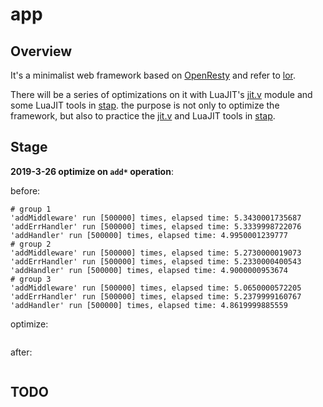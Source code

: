 # **app**

## **Overview**

It's a minimalist web framework based on [OpenResty](https://github.com/openresty/openresty) and refer to [lor](https://github.com/sumory/lor).

There will be a series of optimizations on it with LuaJIT's [jit.v](https://github.com/LuaJIT/LuaJIT/blob/master/src/jit/v.lua) module and some LuaJIT tools in [stap](https://github.com/openresty/stapxx#lj-vm-states). the purpose is not only to optimize the framework, but also to practice the [jit.v](https://github.com/LuaJIT/LuaJIT/blob/master/src/jit/v.lua) and LuaJIT tools in [stap](https://github.com/openresty/stapxx#lj-vm-states).

## **Stage**

**2019-3-26 optimize on `add*` operation**:

before:
```
# group 1
'addMiddleware' run [500000] times, elapsed time: 5.3430001735687
'addErrHandler' run [500000] times, elapsed time: 5.3339998722076
'addHandler' run [500000] times, elapsed time: 4.9950001239777
# group 2
'addMiddleware' run [500000] times, elapsed time: 5.2730000019073
'addErrHandler' run [500000] times, elapsed time: 5.2330000400543
'addHandler' run [500000] times, elapsed time: 4.9000000953674
# group 3
'addMiddleware' run [500000] times, elapsed time: 5.0650000572205
'addErrHandler' run [500000] times, elapsed time: 5.2379999160767
'addHandler' run [500000] times, elapsed time: 4.8619999885559
```

optimize:
```
```

after:
```
```

## **TODO**